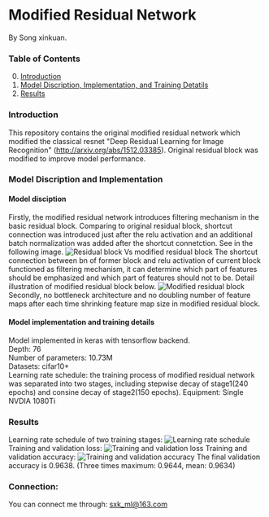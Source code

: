# Modified Residual Network

By Song xinkuan.

### Table of Contents
0. [Introduction](#introduction)
0. [Model Discription, Implementation, and Training Detatils](#model-discription-implementation-and-training-details)
0. [Results](#results)

### Introduction

This repository contains the original modified residual network which modified the classical resnet "Deep Residual Learning for Image Recognition" (http://arxiv.org/abs/1512.03385). Original residual block was modified to improve model performance. 

### Model Discription and Implementation

#### Model disciption
Firstly, the modified residual network introduces filtering mechanism in the basic residual block. Comparing to original residual block, shortcut connection was introduced just after the relu activation and an additional batch normalization was added after the shortcut connetction. See in the following image.
![Residual block Vs modified residual block](https://github.com/xinkuansong/modified-resnet-acc-0.9638-10.7M-parameters/blob/master/images/residual%20block%20VS%20modified%20residual%20block.PNG)
The shortcut connection between bn of former block and relu activation of current block functioned as filtering mechanism, it can determine which part of features should be emphasized and which part of features should not to be. Detail illustration of modified residual block below. 
![Modified residual block](https://github.com/xinkuansong/modified-resnet-acc-0.9638-10.7M-parameters/blob/master/images/modified%20residual%20block.PNG)
Secondly, no bottleneck architecture and no doubling number of feature maps after each time shrinking feature map size in modified residual block.

#### Model implementation and training details

Model implemented in keras with tensorflow backend.  
Depth: 76  
Number of parameters: 10.73M  
Datasets: cifar10+  
Learning rate schedule: the training process of modified residual network was separated into two stages, including stepwise decay of stage1(240 epochs) and consine decay of stage2(150 epochs).
Equipment: Single NVDIA 1080Ti
### Results
Learning rate schedule of two training stages:
![Learning rate schedule](https://github.com/xinkuansong/modified-resnet-acc-0.9638-10.7M-parameters/blob/master/images/lr.png)
Training and validation loss: 
![Training and validation loss](https://github.com/xinkuansong/modified-resnet-acc-0.9638-10.7M-parameters/blob/master/images/loss.png)
Training and validation accuracy: 
![Training and validation accuracy](https://github.com/xinkuansong/modified-resnet-acc-0.9638-10.7M-parameters/blob/master/images/acc.png)
The final validation accuracy is 0.9638. (Three times maximum: 0.9644, mean: 0.9634)

### Connection:
You can connect me through: sxk_ml@163.com
